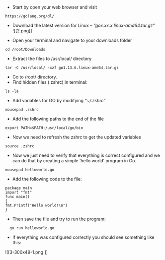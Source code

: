 - Start by open your web browser and visit
```
https://golang.org/dl/
```
  
- Download the latest version for Linux – _“gox.xx.x.linux-amd64.tar.gz”_  
![[2.png]]  

- Open your terminal and navigate to your downloads folder  
```
cd /root/Downloads
```

- Extract the files  to /usr/local/ directory
```
tar -C /usr/local/ -xzf go1.13.6.linux-amd64.tar.gz
```

- Go to /root/ directory.
- Find hidden files (.zshrc) in terminal:
```
ls -la
```

- Add variables for GO by modifying _“~/.zshrc”_  
```
mousepad .zshrc
```

- Add the following paths to the end of the file  
```
export PATH=$PATH:/usr/local/go/bin
```

- Now we need to refresh the zshrc to get the updated variables  
```
source .zshrc
```

- Now we just need to verify that everything is correct configured and we can do that by creating a simple ‘hello world’ program in Go.  

```
mousepad helloworld.go
```  

-  Add the following code to the file:  

```
package main
import "fmt"
func main() 
{   
fmt.Printf("Hello world!\n")   
}
```


-  Then save the file and try to run the program:  
```
  go run helloworld.go
```
 
- If everything was configured correctly you should see something like this:  

![[3-300x49-1.png ]] 
